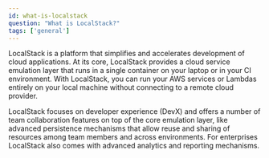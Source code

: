 ```yaml
---
id: what-is-localstack
question: "What is LocalStack?"
tags: ['general']
---
```


LocalStack is a platform that simplifies and accelerates development of cloud applications. At its core, LocalStack provides a cloud service emulation layer that runs in a single container on your laptop or in your CI environment. With LocalStack, you can run your AWS services or Lambdas entirely on your local machine without connecting to a remote cloud provider.

LocalStack focuses on developer experience (DevX) and offers a number of team collaboration features on top of the core emulation layer, like advanced persistence mechanisms that allow reuse and sharing of resources among team members and across environments. For enterprises LocalStack also comes with advanced analytics and reporting mechanisms.